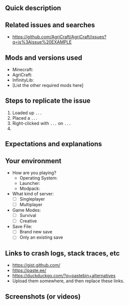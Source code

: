 <!---
Thank you for reporting an issue!

This template is provided to help you organize your thoughts. Hopefully. But feel free to make whatever edits you need or prefer, and then delete whatever isn't relevant.

We ask a lot of questions! But it really helps us out. :)

My suggestions:
0. Consider using a real text editor, so you can save your draft.
1. Write down the short version.
2. Do some searches, and tell us the results below.
3. Flesh out the rest of the report.
4. Check the preview. You can edit things afterwards, but we only get emailed the original version.
5. Write the title last. You'll probably have a good idea at that point of something clear and concise. :)

Cheers!
-->

## Quick description
<!--- Start with the 30 second summary. -->

## Related issues and searches
<!--- What are some similar reports? What keywords describe this issue? -->
<!--- Pro Tip: The phrases you suggest here will make it easier for others to find your report, too! -->
* https://github.com/AgriCraft/AgriCraft/issues?q=is%3Aissue%20EXAMPLE

## Mods and versions used
<!--- This is one of the most helpful steps. :) The shorter the list of mods, the better. -->
<!--- If you are using a mod pack, please try disabling any other mods. Can you find the culprit? -->
* Minecraft:
* AgriCraft:
* InfinityLib:
* [List the other required mods here]

## Steps to replicate the issue
<!--- The more precise you are here, the faster other players can confirm your report. -->
1. Loaded up `...`
2. Placed a `...`
3. Right-clicked with `...` on `...`
4.

## Expectations and explanations
<!--- What do you think should have happen? What were you trying to accomplish? -->
<!--- What would you have preferred? Why is this a bug? -->

## Your environment
<!--- You can check boxes by adding an 'X' like: [X] -->
* How are you playing?
  * Operating System:
  * Launcher:
  * Modpack:
* What kind of server:
  * [ ] Singleplayer
  * [ ] Multiplayer
* Game Modes:
  * [ ] Survival
  * [ ] Creative
* Save File:
  * [ ] Brand new save
  * [ ] Only an existing save

## Links to crash logs, stack traces, etc
<!--- PLEASE don't put logs directly in this text box. It will make your report hard to read. -->
* https://gist.github.com/
* https://paste.ee/
* https://duckduckgo.com/?q=pastebin+alternatives
* Upload them somewhere, and then replace these links.

## Screenshots (or videos)
<!--- If you can share some, awesome! -->
<!--- The default screenshot hotkey is F2, and they get saved in ".minecraft/screenshots" -->
<!--- To insert images, just drag and drop them onto this text box. Or put them on imgur. -->
